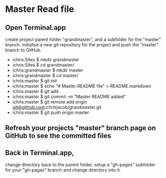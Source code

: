 # Master Read file
## Open Terminal.app 
create project parent folder "grandmaster", and a subfolder for the "master" branch. Initialise a new git repository for the project and push the "master" branch to GitHub.

* ichris:Sites $ mkdir grandmaster
* ichris:Sites $ cd grandmaster/
* ichris:grandmaster $ mkdir master
* ichris:grandmaster $ cd master/
* ichris:master $ git init
* ichris:master $ echo "# Master README file" > README.markdown
* ichris:master $ git add .
* ichris:master $ git commit -m "Master README added"
* ichris:master $ git remote add origin git@github.com:chrisjacob/grandmaster.git
* ichris:master $ git push origin master

## Refresh your projects "master" branch page on GitHub to see the committed files

## Back in Terminal.app, 
change directory back to the parent folder, setup a "gh-pages" subfolder for your "gh-pages" branch and change directory into it.	


